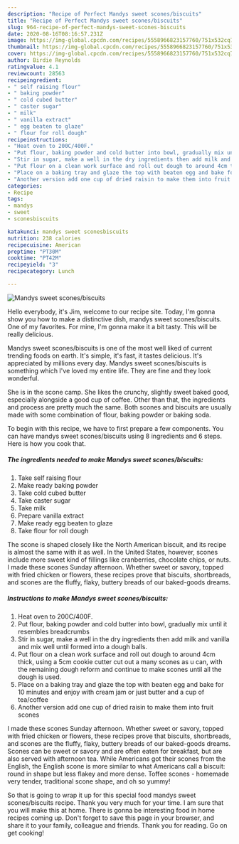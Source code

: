 ```yaml
---
description: "Recipe of Perfect Mandys sweet scones/biscuits"
title: "Recipe of Perfect Mandys sweet scones/biscuits"
slug: 964-recipe-of-perfect-mandys-sweet-scones-biscuits
date: 2020-08-16T08:16:57.231Z
image: https://img-global.cpcdn.com/recipes/5558966823157760/751x532cq70/mandys-sweet-sconesbiscuits-recipe-main-photo.jpg
thumbnail: https://img-global.cpcdn.com/recipes/5558966823157760/751x532cq70/mandys-sweet-sconesbiscuits-recipe-main-photo.jpg
cover: https://img-global.cpcdn.com/recipes/5558966823157760/751x532cq70/mandys-sweet-sconesbiscuits-recipe-main-photo.jpg
author: Birdie Reynolds
ratingvalue: 4.1
reviewcount: 28563
recipeingredient:
- " self raising flour"
- " baking powder"
- " cold cubed butter"
- " caster sugar"
- " milk"
- " vanilla extract"
- " egg beaten to glaze"
- " flour for roll dough"
recipeinstructions:
- "Heat oven to 200C/400F."
- "Put flour, baking powder and cold butter into bowl, gradually mix until it resembles breadcrumbs"
- "Stir in sugar, make a well in the dry ingredients then add milk and vanilla and mix well until formed into a dough balls."
- "Put flour on a clean work surface and roll out dough to around 4cm thick, using a 5cm cookie cutter cut out a many scones as u can, with the remaining dough reform and continue to make scones until all the dough is used."
- "Place on a baking tray and glaze the top with beaten egg and bake for 10 minutes and enjoy with cream jam or just butter and a cup of tea/coffee"
- "Another version add one cup of dried raisin to make them into fruit scones"
categories:
- Recipe
tags:
- mandys
- sweet
- sconesbiscuits

katakunci: mandys sweet sconesbiscuits 
nutrition: 238 calories
recipecuisine: American
preptime: "PT30M"
cooktime: "PT42M"
recipeyield: "3"
recipecategory: Lunch

---
```



![Mandys sweet scones/biscuits](https://img-global.cpcdn.com/recipes/5558966823157760/751x532cq70/mandys-sweet-sconesbiscuits-recipe-main-photo.jpg)

Hello everybody, it's Jim, welcome to our recipe site. Today, I'm gonna show you how to make a distinctive dish, mandys sweet scones/biscuits. One of my favorites. For mine, I'm gonna make it a bit tasty. This will be really delicious.

Mandys sweet scones/biscuits is one of the most well liked of current trending foods on earth. It's simple, it's fast, it tastes delicious. It's appreciated by millions every day. Mandys sweet scones/biscuits is something which I've loved my entire life. They are fine and they look wonderful.

She is in the scone camp. She likes the crunchy, slightly sweet baked good, especially alongside a good cup of coffee. Other than that, the ingredients and process are pretty much the same. Both scones and biscuits are usually made with some combination of flour, baking powder or baking soda.


To begin with this recipe, we have to first prepare a few components. You can have mandys sweet scones/biscuits using 8 ingredients and 6 steps. Here is how you cook that.

<!--inarticleads1-->

##### The ingredients needed to make Mandys sweet scones/biscuits:

1. Take  self raising flour
1. Make ready  baking powder
1. Take  cold cubed butter
1. Take  caster sugar
1. Take  milk
1. Prepare  vanilla extract
1. Make ready  egg beaten to glaze
1. Take  flour for roll dough


The scone is shaped closely like the North American biscuit, and its recipe is almost the same with it as well. In the United States, however, scones include more sweet kind of fillings like cranberries, chocolate chips, or nuts. I made these scones Sunday afternoon. Whether sweet or savory, topped with fried chicken or flowers, these recipes prove that biscuits, shortbreads, and scones are the fluffy, flaky, buttery breads of our baked-goods dreams. 

<!--inarticleads2-->

##### Instructions to make Mandys sweet scones/biscuits:

1. Heat oven to 200C/400F.
1. Put flour, baking powder and cold butter into bowl, gradually mix until it resembles breadcrumbs
1. Stir in sugar, make a well in the dry ingredients then add milk and vanilla and mix well until formed into a dough balls.
1. Put flour on a clean work surface and roll out dough to around 4cm thick, using a 5cm cookie cutter cut out a many scones as u can, with the remaining dough reform and continue to make scones until all the dough is used.
1. Place on a baking tray and glaze the top with beaten egg and bake for 10 minutes and enjoy with cream jam or just butter and a cup of tea/coffee
1. Another version add one cup of dried raisin to make them into fruit scones


I made these scones Sunday afternoon. Whether sweet or savory, topped with fried chicken or flowers, these recipes prove that biscuits, shortbreads, and scones are the fluffy, flaky, buttery breads of our baked-goods dreams. Scones can be sweet or savory and are often eaten for breakfast, but are also served with afternoon tea. While Americans got their scones from the English, the English scone is more similar to what Americans call a biscuit: round in shape but less flakey and more dense. Toffee scones - homemade very tender, traditional scone shape, and oh so yummy! 

So that is going to wrap it up for this special food mandys sweet scones/biscuits recipe. Thank you very much for your time. I am sure that you will make this at home. There is gonna be interesting food in home recipes coming up. Don't forget to save this page in your browser, and share it to your family, colleague and friends. Thank you for reading. Go on get cooking!
